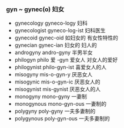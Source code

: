 ### gyn ~ gynec(o) 妇女

- gynecology gyneco-logy 妇科
- gynecologist gyneco-log-ist 妇科医生
- gynecoid gynec-oid 如妇女的 有女性特性的
- gynecian gynec-ian 妇女的 妇人的
- androgyny andro-gyny 半男半女
- philogyn philo 爱 -gyn 爱女人 对女人的爱好 
- philogynist philo-gyn-ist  喜爱女人的人
- misogyny mis-o-gyn-y 厌恶女人
- misogynic mis-o-gyn-ic 厌恶女人的
- misogynist mis-gynist 厌恶女人的人
- monogyny mono-gyny 一妻制
- monogynous mono-gyn-ous 一妻制的 
- polygyny poly-gyny 一夫多妻制的
- polygynous poly-gyn-ous 一夫多妻制的
